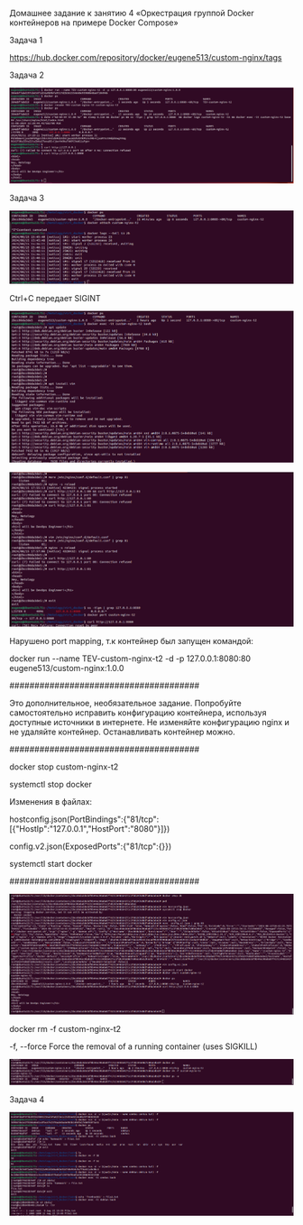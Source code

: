 Домашнее задание к занятию 4 «Оркестрация группой Docker контейнеров на примере Docker Compose»

Задача 1

https://hub.docker.com/repository/docker/eugene513/custom-nginx/tags

Задача 2

![alt text](Task2.png)

Задача 3

![alt text](Task3_1.png)

Ctrl+C передает SIGINT

![alt text](Task3_2.png)


![alt text](Task3_3.png)


Нарушено port mapping, т.к контейнер был запущен командой:

docker run --name TEV-custom-nginx-t2 -d -p 127.0.0.1:8080:80 eugene513/custom-nginx:1.0.0

######################################

Это дополнительное, необязательное задание. Попробуйте самостоятельно исправить конфигурацию контейнера, используя доступные источники в интернете. Не изменяйте конфигурацию nginx и не удаляйте контейнер. Останавливать контейнер можно.

######################################

docker stop custom-nginx-t2

systemctl stop docker

Изменения в файлах:

hostconfig.json(PortBindings":{"81/tcp":[{"HostIp":"127.0.0.1","HostPort":"8080"}]})

config.v2.json(ExposedPorts":{"81/tcp":{}})

systemctl start docker

######################################

![alt text](Task3_4.png)

docker rm -f custom-nginx-t2

-f, --force		Force the removal of a running container (uses SIGKILL)

![alt text](Task3_5.png)




Задача 4

![alt text](Task4.png)